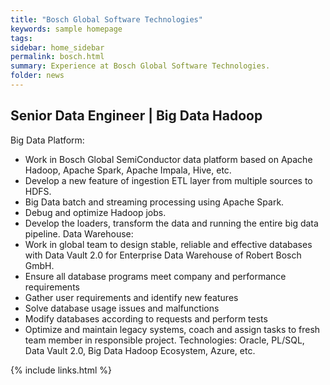 ```yaml
---
title: "Bosch Global Software Technologies"
keywords: sample homepage
tags: 
sidebar: home_sidebar
permalink: bosch.html
summary: Experience at Bosch Global Software Technologies.
folder: news
---
```


## Senior Data Engineer | Big Data Hadoop
Big Data Platform:
- Work in Bosch Global SemiConductor data platform based on Apache Hadoop, Apache Spark, Apache
Impala, Hive, etc.
- Develop a new feature of ingestion ETL layer from multiple sources to HDFS.
- Big Data batch and streaming processing using Apache Spark.
- Debug and optimize Hadoop jobs.
- Develop the loaders, transform the data and running the entire big data pipeline.
Data Warehouse:
- Work in global team to design stable, reliable and effective databases with Data Vault 2.0 for Enterprise
Data Warehouse of Robert Bosch GmbH.
- Ensure all database programs meet company and performance requirements
- Gather user requirements and identify new features
- Solve database usage issues and malfunctions
- Modify databases according to requests and perform tests
- Optimize and maintain legacy systems, coach and assign tasks to fresh team member in responsible project.
Technologies: Oracle, PL/SQL, Data Vault 2.0, Big Data Hadoop Ecosystem, Azure, etc.

{% include links.html %}